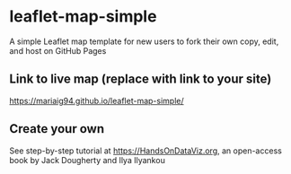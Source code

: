 # leaflet-map-simple
A simple Leaflet map template for new users to fork their own copy, edit, and host on GitHub Pages

## Link to live map (replace with link to your site)
https://mariaig94.github.io/leaflet-map-simple/

## Create your own
See step-by-step tutorial at https://HandsOnDataViz.org, an open-access book by Jack Dougherty and Ilya Ilyankou
